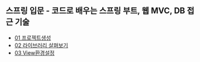 ## 스프링 입문 - 코드로 배우는 스프링 부트, 웹 MVC, DB 접근 기술

- [01 프로젝트생성](https://github.com/Jinuk93/TIL/blob/master/Java/Hon_Gong_Java/README.md)
- [02 라이브러리 살펴보기](https://github.com/Jinuk93/TIL/blob/master/Java/Hon_Gong_Java/README.md)
- [03 View환경설정](https://github.com/Jinuk93/TIL/blob/master/Java/Hon_Gong_Java/README.md)
